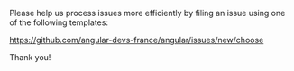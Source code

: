 Please help us process issues more efficiently by filing an
issue using one of the following templates:

https://github.com/angular-devs-france/angular/issues/new/choose

Thank you!
